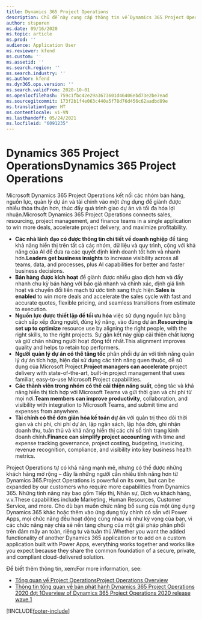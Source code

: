 ```yaml
---
title: Dynamics 365 Project Operations
description: Chủ đề này cung cấp thông tin về Dynamics 365 Project Operations.
author: stsporen
ms.date: 09/16/2020
ms.topic: article
ms.prod: ''
audience: Application User
ms.reviewer: kfend
ms.custom: ''
ms.assetid: ''
ms.search.region: ''
ms.search.industry: ''
ms.author: kfend
ms.dyn365.ops.version: ''
ms.search.validFrom: 2020-10-01
ms.openlocfilehash: 759c1fbc42e29a3673601d46406ebd73e2be7ead
ms.sourcegitcommit: 173f2b1f4e063c440a5f78d76d456c62aadbd89e
ms.translationtype: HT
ms.contentlocale: vi-VN
ms.lasthandoff: 05/24/2021
ms.locfileid: "6091235"
---
```

# <a name="dynamics-365-project-operations"></a><span data-ttu-id="b041d-103">Dynamics 365 Project Operations</span><span class="sxs-lookup"><span data-stu-id="b041d-103">Dynamics 365 Project Operations</span></span>

<span data-ttu-id="b041d-104">Microsoft Dynamics 365 Project Operations kết nối các nhóm bán hàng, nguồn lực, quản lý dự án và tài chính vào một ứng dụng để giành được nhiều thỏa thuận hơn, thúc đẩy quá trình giao dự án và tối đa hóa lợi nhuận.</span><span class="sxs-lookup"><span data-stu-id="b041d-104">Microsoft Dynamics 365 Project Operations connects sales, resourcing, project management, and finance teams in a single application to win more deals, accelerate project delivery, and maximize profitability.</span></span>

-   <span data-ttu-id="b041d-105">**Các nhà lãnh đạo có được thông tin chi tiết về doanh nghiệp** để tăng khả năng hiển thị trên tất cả các nhóm, dữ liệu và quy trình, cộng với khả năng của AI để đưa ra các quyết định kinh doanh tốt hơn và nhanh hơn.</span><span class="sxs-lookup"><span data-stu-id="b041d-105">**Leaders get business insights** to increase visibility across all teams, data, and processes, plus AI capabilities for better and faster business decisions.</span></span>
-   <span data-ttu-id="b041d-106">**Bán hàng được kích hoạt** để giành được nhiều giao dịch hơn và đẩy nhanh chu kỳ bán hàng với báo giá nhanh và chính xác, định giá linh hoạt và chuyển đổi liền mạch từ ước tính sang thực hiện.</span><span class="sxs-lookup"><span data-stu-id="b041d-106">**Sales is enabled** to win more deals and accelerate the sales cycle with fast and accurate quotes, flexible pricing, and seamless transitions from estimate to execution.</span></span>
-   <span data-ttu-id="b041d-107">**Nguồn lực được thiết lập để tối ưu hóa** việc sử dụng nguồn lực bằng cách sắp xếp đúng người, đúng kỹ năng, vào đúng dự án.</span><span class="sxs-lookup"><span data-stu-id="b041d-107">**Resourcing is set up to optimize** resource use by aligning the right people, with the right skills, to the right projects.</span></span> <span data-ttu-id="b041d-108">Sự gắn kết này giúp cải thiện chất lượng và giữ chân những người hoạt động tốt nhất.</span><span class="sxs-lookup"><span data-stu-id="b041d-108">This alignment improves quality and helps to retain top performers.</span></span>
-   <span data-ttu-id="b041d-109">**Người quản lý dự án có thể tăng tốc** phân phối dự án với tính năng quản lý dự án tích hợp, hiện đại sử dụng các tính năng quen thuộc, dễ sử dụng của Microsoft Project.</span><span class="sxs-lookup"><span data-stu-id="b041d-109">**Project managers can accelerate** project delivery with state-of-the-art, built-in project management that uses familiar, easy-to-use Microsoft Project capabilities.</span></span>
-   <span data-ttu-id="b041d-110">**Các thành viên trong nhóm có thể cải thiện năng suất**, cộng tác và khả năng hiển thị tích hợp với Microsoft Teams và gửi thời gian và chi phí từ mọi nơi.</span><span class="sxs-lookup"><span data-stu-id="b041d-110">**Team members can improve productivity**, collaboration, and visibility with integration to Microsoft Teams, and submit time and expenses from anywhere.</span></span>
-   <span data-ttu-id="b041d-111">**Tài chính có thể đơn giản hóa kế toán dự án** với quản trị theo dõi thời gian và chi phí, chi phí dự án, lập ngân sách, lập hóa đơn, ghi nhận doanh thu, tuân thủ và khả năng hiển thị các chỉ số tình trạng kinh doanh chính.</span><span class="sxs-lookup"><span data-stu-id="b041d-111">**Finance can simplify project accounting** with time and expense tracking governance, project costing, budgeting, invoicing, revenue recognition, compliance, and visibility into key business health metrics.</span></span>

<span data-ttu-id="b041d-112">Project Operations tự có khả năng mạnh mẽ, nhưng có thể được những khách hàng mở rộng – đây là những người cần nhiều tính năng hơn từ Dynamics 365.</span><span class="sxs-lookup"><span data-stu-id="b041d-112">Project Operations is powerful on its own, but can be expanded by our customers who require more capabilities from Dynamics 365.</span></span> <span data-ttu-id="b041d-113">Những tính năng này bao gồm Tiếp thị, Nhân sự, Dịch vụ khách hàng, v.v.</span><span class="sxs-lookup"><span data-stu-id="b041d-113">These capabilities include Marketing, Human Resources, Customer Service, and more.</span></span> <span data-ttu-id="b041d-114">Cho dù bạn muốn chức năng bổ sung của một ứng dụng Dynamics 365 khác hoặc thêm vào ứng dụng tùy chỉnh có sẵn với Power Apps, mọi chức năng đều hoạt động cùng nhau và như kỳ vọng của bạn, vì các chức năng này chia sẻ nền tảng chung của một giải pháp phân phối trên đám mây an toàn, riêng tư và tuân thủ.</span><span class="sxs-lookup"><span data-stu-id="b041d-114">Whether you want the added functionality of another Dynamics 365 application or to add on a custom application built with Power Apps, everything works together and works like you expect because they share the common foundation of a secure, private, and compliant cloud-delivered solution.</span></span>

<span data-ttu-id="b041d-115">Để biết thêm thông tin, xem:</span><span class="sxs-lookup"><span data-stu-id="b041d-115">For more information, see:</span></span>

- [<span data-ttu-id="b041d-116">Tổng quan về Project Operations</span><span class="sxs-lookup"><span data-stu-id="b041d-116">Project Operations Overview</span></span>](https://dynamics.microsoft.com/en-us/project-operations/overview/)
- [<span data-ttu-id="b041d-117">Thông tin tổng quan về bản phát hành Dynamics 365 Project Operations 2020 đợt 1</span><span class="sxs-lookup"><span data-stu-id="b041d-117">Overview of Dynamics 365 Project Operations 2020 release wave 1</span></span>](/dynamics365-release-plan/2020wave1/dynamics365-project-operations/)



[!INCLUDE[footer-include](includes/footer-banner.md)]
